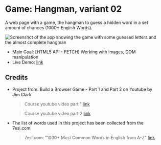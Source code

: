 # Game: Hangman, variant 02

A web page with a game, the hangman to guess a hidden word in a set amount of chances (1000+ English Words).

![Screenshot of the app showing the game with some guessed letters and the almost complete hangman](./data/screenshot_03_red.jpg)

- Main Goal: [HTML5 API - FETCH] Working with images, DOM manipulation
- Live Demo: [link](https://orses.github.io/vanilla_javascript/game_hangman_variant_02/src/)

## Credits

- Project from: Build a Browser Game - Part 1 and Part 2 on Youtube by Jim Clark

  > Course youtube video part 1 [link](https://www.youtube.com/watch?v=9NTdRLsTaeA)

  > Course youtube video part 2 [link](https://www.youtube.com/watch?v=z5HCLP3dFg4&t=206s)

- The list of words used in this project has been collected from the 7esl.com

  > 7esl.com: "1000+ Most Common Words in English from A-Z" [link](https://7esl.com/common-words/)

